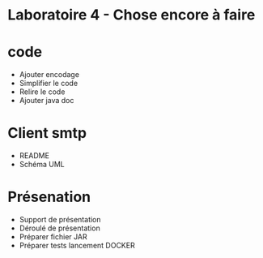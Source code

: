 # Laboratoire 4 - Chose encore à faire

# code
- Ajouter encodage
- Simplifier le code
- Relire le code
- Ajouter java doc


# Client smtp
- README
- Schéma UML

# Présenation
- Support de présentation
- Déroulé de présentation
- Préparer fichier JAR
- Préparer tests lancement DOCKER